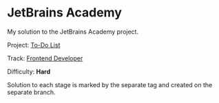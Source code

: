 # JetBrains Academy

My solution to the JetBrains Academy project.

Project: [To-Do List](https://hyperskill.org/projects/183)

Track: [Frontend Developer](https://hyperskill.org/tracks/5)

Difficulty: **Hard**

Solution to each stage is marked by the separate tag and created on the separate branch.